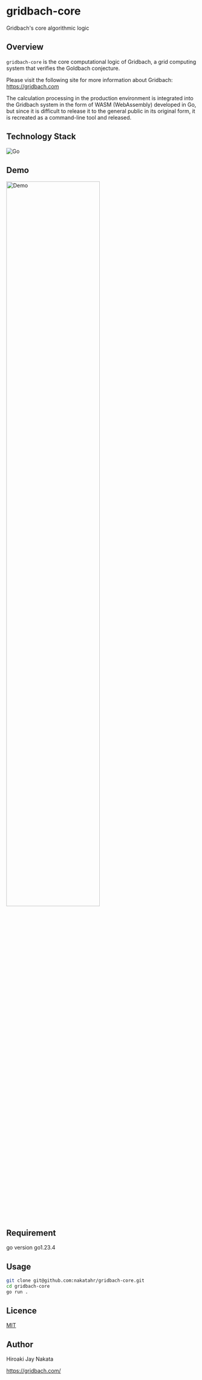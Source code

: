 # gridbach-core
Gridbach's core algorithmic logic

## Overview
`gridbach-core` is the core computational logic of Gridbach, a grid computing system that verifies the Goldbach conjecture.

Please visit the following site for more information about Gridbach:
https://gridbach.com

The calculation processing in the production environment is integrated into the Gridbach system in the form of WASM (WebAssembly) developed in Go, but since it is difficult to release it to the general public in its original form, it is recreated as a command-line tool and released.

## Technology Stack
![Go](https://img.shields.io/badge/Go-00ADD8?style=for-the-badge&logo=go&logoColor=white)

## Demo
<img src="https://gridbach.com/img/gif/gridbach-core-demo.gif" alt="Demo" style="width: 70%;">

## Requirement
go version go1.23.4

## Usage
```bash
git clone git@github.com:nakatahr/gridbach-core.git
cd gridbach-core
go run .
```

## Licence

[MIT](https://github.com/tcnksm/tool/blob/master/LICENCE)

## Author

Hiroaki Jay Nakata

https://gridbach.com/
